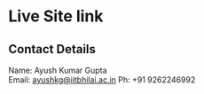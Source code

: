 # Live Site link

## Contact Details
Name: Ayush Kumar Gupta  
Email: ayushkg@iitbhilai.ac.in
Ph: +91 9262246992
